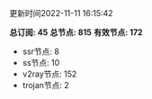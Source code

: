 更新时间2022-11-11 16:15:42

**总订阅: 45**
**总节点: 815**
**有效节点: 172**
- ssr节点: 8
- ss节点: 10
- v2ray节点: 152
- trojan节点: 2
